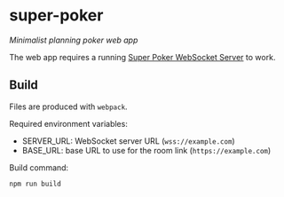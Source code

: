 # super-poker

_Minimalist planning poker web app_

The web app requires a running [Super Poker WebSocket Server](https://github.com/amm0nite/super-poker-server) to work.

## Build

Files are produced with `webpack`.

Required environment variables:
- SERVER_URL: WebSocket server URL (`wss://example.com`)
- BASE_URL: base URL to use for the room link (`https://example.com`)

Build command:
```bash
npm run build
```
